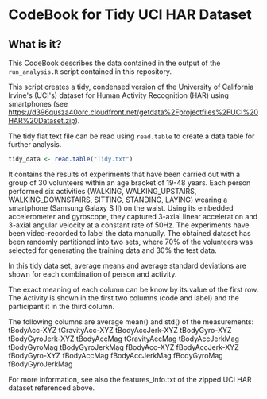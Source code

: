 CodeBook for Tidy UCI HAR Dataset
=================================

## What is it?

This CodeBook describes the data contained in the output of the `run_analysis.R` script contained in this repository. 


This script creates a tidy, condensed version of the University of California Irvine's (UCI's) dataset for Human Activity Recognition (HAR) using smartphones (see https://d396qusza40orc.cloudfront.net/getdata%2Fprojectfiles%2FUCI%20HAR%20Dataset.zip).

The tidy flat text file can be read using `read.table` to create a data table for further analysis.

```R
tidy_data <- read.table("Tidy.txt")
```

It contains the results of experiments that have been carried out with a group of 30 volunteers within an age bracket of 19-48 years. Each person performed six activities (WALKING, WALKING_UPSTAIRS, WALKING_DOWNSTAIRS, SITTING, STANDING, LAYING) wearing a smartphone (Samsung Galaxy S II) on the waist. Using its embedded accelerometer and gyroscope, they captured 3-axial linear acceleration and 3-axial angular velocity at a constant rate of 50Hz. The experiments have been video-recorded to label the data manually. The obtained dataset has been randomly partitioned into two sets, where 70% of the volunteers was selected for generating the training data and 30% the test data. 

In this tidy data set, average means and average standard deviations are shown for each combination of person and activity.  

The exact meaning of each column can be know by its value of the first row. The Activity is shown in the first two columns (code and label) and the participant it in the third column. 

The following columns are average mean() and std() of the measurements: 
tBodyAcc-XYZ
tGravityAcc-XYZ
tBodyAccJerk-XYZ
tBodyGyro-XYZ
tBodyGyroJerk-XYZ
tBodyAccMag
tGravityAccMag
tBodyAccJerkMag
tBodyGyroMag
tBodyGyroJerkMag
fBodyAcc-XYZ
fBodyAccJerk-XYZ
fBodyGyro-XYZ
fBodyAccMag
fBodyAccJerkMag
fBodyGyroMag
fBodyGyroJerkMag

For more information, see also the features_info.txt of the zipped UCI HAR dataset referenced above. 
